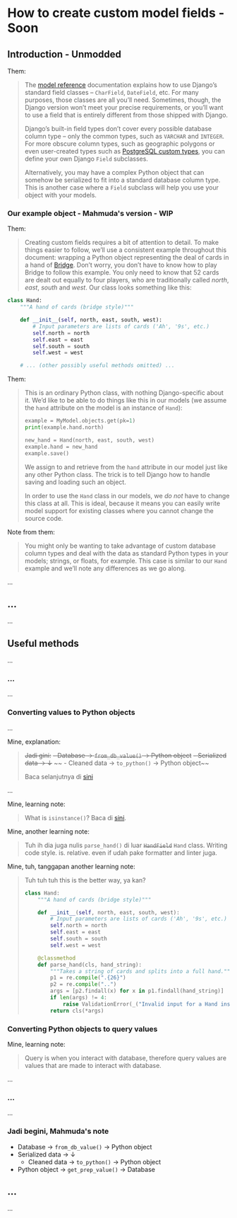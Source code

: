 # How to create custom model fields - Soon

## Introduction - Unmodded

Them:
> The [model reference](../../2_db/1_topics/1_models.md) documentation explains how to use Django’s standard field classes – `CharField`, `DateField`, etc. For many purposes, those classes are all you’ll need. Sometimes, though, the Django version won’t meet your precise requirements, or you’ll want to use a field that is entirely different from those shipped with Django.
>
> Django’s built-in field types don’t cover every possible database column type – only the common types, such as `VARCHAR` and `INTEGER`. For more obscure column types, such as geographic polygons or even user-created types such as [PostgreSQL custom types](https://www.postgresql.org/docs/current/sql-createtype.html), you can define your own Django `Field` subclasses.
>
> Alternatively, you may have a complex Python object that can somehow be serialized to fit into a standard database column type. This is another case where a `Field` subclass will help you use your object with your models.

### Our example object - Mahmuda's version - WIP

Them:
> Creating custom fields requires a bit of attention to detail. To make things easier to follow, we’ll use a consistent example throughout this document: wrapping a Python object representing the deal of cards in a hand of [Bridge](https://en.wikipedia.org/wiki/Contract_bridge). Don’t worry, you don’t have to know how to play Bridge to follow this example. You only need to know that 52 cards are dealt out equally to four players, who are traditionally called *north*, *east*, *south* and *west*. Our class looks something like this:

```python
class Hand:
    """A hand of cards (bridge style)"""

    def __init__(self, north, east, south, west):
        # Input parameters are lists of cards ('Ah', '9s', etc.)
        self.north = north
        self.east = east
        self.south = south
        self.west = west

    # ... (other possibly useful methods omitted) ...
```

Them:
> This is an ordinary Python class, with nothing Django-specific about it. We’d like to be able to do things like this in our models (we assume the `hand` attribute on the model is an instance of `Hand`):
>
> ```python
> example = MyModel.objects.get(pk=1)
> print(example.hand.north)
> 
> new_hand = Hand(north, east, south, west)
> example.hand = new_hand
> example.save()
> ```
>
> We assign to and retrieve from the `hand` attribute in our model just like any other Python class. The trick is to tell Django how to handle saving and loading such an object.
>
> In order to use the `Hand` class in our models, we *do not* have to change this class at all. This is ideal, because it means you can easily write model support for existing classes where you cannot change the source code.

Note from them:
> You might only be wanting to take advantage of custom database column types and deal with the data as standard Python types in your models; strings, or floats, for example. This case is similar to our `Hand` example and we’ll note any differences as we go along.

...

## ...

...

## Useful methods

...

### ...

...

### Converting values to Python objects

...

Mine, explanation:
> ~~Jadi gini:~~
> ~~- Database -> `from_db_value()` -> Python object~~
> ~~- Serialized data -> ↓~~
> ~~  - Cleaned data -> `to_python()` -> Python object~~
>
> Baca selanjutnya di [sini](#jadi-begini-mahmudas-note)

...

Mine, learning note:
> What is `isinstance()`? Baca di [sini](../../../../python/_by_code/isinstance.md).

Mine, another learning note:
> Tuh ih dia juga nulis `parse_hand()` di luar ~~`HandField`~~ `Hand` class. Writing code style. is. relative. even if udah pake formatter and linter juga.

Mine, tuh, tanggapan another learning note:
> Tuh tuh tuh this is the better way, ya kan?
>
> ```python
> class Hand:
>     """A hand of cards (bridge style)"""
>
>     def __init__(self, north, east, south, west):
>         # Input parameters are lists of cards ('Ah', '9s', etc.)
>         self.north = north
>         self.east = east
>         self.south = south
>         self.west = west
>
>     @classmethod
>     def parse_hand(cls, hand_string):
>         """Takes a string of cards and splits into a full hand."""
>         p1 = re.compile(".{26}")
>         p2 = re.compile("..")
>         args = [p2.findall(x) for x in p1.findall(hand_string)]
>         if len(args) != 4:
>             raise ValidationError(_("Invalid input for a Hand instance"))
>         return cls(*args)
> ```

### Converting Python objects to query values

Mine, learning note:
> Query is when you interact with database, therefore query values are values that are made to interact with database.

...

### ...

...

### Jadi begini, Mahmuda's note

- Database -> `from_db_value()` -> Python object
- Serialized data -> ↓
  - Cleaned data -> `to_python()` -> Python object
- Python object -> `get_prep_value()` -> Database

## ...

...
